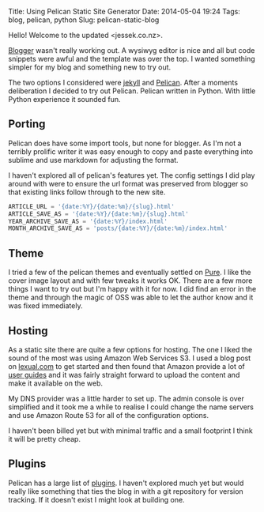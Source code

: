 Title: Using Pelican Static Site Generator
Date: 2014-05-04 19:24
Tags: blog, pelican, python
Slug: pelican-static-blog

Hello! Welcome to the updated <jessek.co.nz>.

[Blogger](www.blogger.com) wasn't really working out. A wysiwyg editor is nice and all but code snippets were awful and the template was over the top. I wanted something simpler for my blog and something new to try out.

The two options I considered were [jekyll](http://jekyllrb.com/) and [Pelican](http://blog.getpelican.com/). After a moments deliberation I decided to try out Pelican. Pelican written in Python. With little Python experience it sounded fun.

## Porting

Pelican does have some import tools, but none for blogger. As I'm not a terribly prolific writer it was easy enough to copy and paste everything into sublime and use markdown for adjusting the format.

I haven't explored all of pelican's features yet. The config settings I did play around with were to ensure the url format was preserved from blogger so that existing links follow through to the new site.

```python
ARTICLE_URL = '{date:%Y}/{date:%m}/{slug}.html'
ARTICLE_SAVE_AS = '{date:%Y}/{date:%m}/{slug}.html'
YEAR_ARCHIVE_SAVE_AS = '{date:%Y}/index.html'
MONTH_ARCHIVE_SAVE_AS = 'posts/{date:%Y}/{date:%m}/index.html'
```

## Theme

I tried a few of the pelican themes and eventually settled on [Pure](https://github.com/PurePelicanTheme/pure). I like the cover image layout and with few tweaks it works OK. There are a few more things I want to try out but I'm happy with it for now. I did find an error in the theme and through the magic of OSS was able to let the author know and it was fixed immediately.

## Hosting

As a static site there are quite a few options for hosting. The one I liked the sound of the most was using Amazon Web Services S3. I used a blog post on [lexual.com](http://lexual.com/blog/setup-pelican-blog-on-s3/) to get started and then found that Amazon provide a lot of [user guides](http://docs.aws.amazon.com/AmazonS3/latest/dev/website-hosting-custom-domain-walkthrough.html) and it was fairly straight forward to upload the content and make it available on the web.

My DNS provider was a little harder to set up. The admin console is over simplified and it took me a while to realise I could change the name servers and use Amazon Route 53 for all of the configuration options.

I haven't been billed yet but with minimal traffic and a small footprint I think it will be pretty cheap.

## Plugins

Pelican has a large list of [plugins](https://github.com/getpelican/pelican-plugins). I haven't explored much yet but would really like something that ties the blog in with a git repository for version tracking. If it doesn't exist I might look at building one.